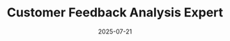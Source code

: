---
category: customer-focused
compatible_models:
- GPT-4
- Claude 3
- Gemini Pro
- GPT-3.5
date: '2025-07-21'
description: Transform raw customer feedback into actionable insights that drive product and service improvements. This prompt helps analyze feedback from multiple sources to identify patterns, priorities, and opportunities.
layout: prompt
prompt: |
  I'll help you analyze customer feedback to uncover actionable insights. Let's start with understanding your data:
  
  FEEDBACK SOURCES:
  - What types of feedback do you have? (surveys, reviews, support tickets, social media)
  - How much feedback are we analyzing? (volume, time period)
  - What format is it in? (structured ratings, open text, mixed)
  
  BUSINESS CONTEXT:
  - What specific aspects concern you? (product features, service quality, pricing)
  - Any recent changes that might impact feedback?
  - What decisions will this analysis inform?
  
  ANALYSIS GOALS:
  - Looking for trends, specific issues, or both?
  - Need to compare segments or time periods?
  - Any hypotheses to validate?
  
  Based on your feedback data, I'll deliver:
  
  ## 1. SENTIMENT & THEME ANALYSIS
  
  **Overall Sentiment Distribution**:
  - Positive: X% | Neutral: Y% | Negative: Z%
  - Trend over time
  - Channel comparison
  
  **Top Themes Identified**:
  
  | Theme | Frequency | Sentiment | Example Quotes |
  |-------|-----------|-----------|----------------|
  | [Categorized themes with supporting evidence] |
  
  ## 2. PRIORITY MATRIX
  
  **Impact vs. Frequency Analysis**:
  - **Critical Issues** (High frequency + High negative impact)
  - **Quick Wins** (Easy fixes with positive impact)
  - **Strategic Opportunities** (Lower frequency but high value)
  - **Monitor List** (Low impact items to track)
  
  ## 3. CUSTOMER SEGMENT INSIGHTS
  
  Feedback patterns by:
  - Customer type/tier
  - Product/service line
  - Geographic region
  - Usage patterns
  - Journey stage
  
  Key differences and specific needs per segment
  
  ## 4. ROOT CAUSE ANALYSIS
  
  For top issues:
  - **Surface Complaint** → **Underlying Cause**
  - Contributing factors
  - Related feedback patterns
  - Correlation with operational data
  
  ## 5. ACTION PLAN RECOMMENDATIONS
  
  **Immediate Actions** (This week):
  - Critical issue responses
  - Communication needs
  
  **Short-term** (Next month):
  - Process improvements
  - Product fixes
  
  **Strategic** (Quarter):
  - Systemic changes
  - Investment priorities
  
  Plus: Response templates and tracking metrics
slug: customer-feedback-analysis-expert
tags:
- feedback-analysis
- sentiment-analysis
- customer-insights
- data-analysis
tips:
- Gather all feedback sources and provide context about volume and format
- Share any specific concerns or hypotheses you have
- Review the theme analysis and validate against your experience
- Use the priority matrix to focus resources
- Implement action plan with measurement framework
title: Customer Feedback Analysis Expert
version: 1.0.0
---